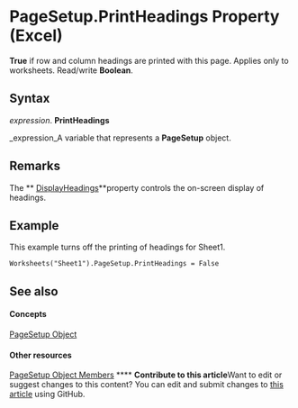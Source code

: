 
# PageSetup.PrintHeadings Property (Excel)

 **True** if row and column headings are printed with this page. Applies only to worksheets. Read/write **Boolean**.


## Syntax

 _expression_. **PrintHeadings**

 _expression_A variable that represents a  **PageSetup** object.


## Remarks

The  ** [DisplayHeadings](7105f3a4-2322-c796-5ca6-59ea46d2e248.md)**property controls the on-screen display of headings.


## Example

This example turns off the printing of headings for Sheet1.


```
Worksheets("Sheet1").PageSetup.PrintHeadings = False
```


## See also


#### Concepts


 [PageSetup Object](2fd22df9-5987-f723-04a9-9a3f2e84ac81.md)
#### Other resources


 [PageSetup Object Members](feabe079-cb03-f560-6032-88f5585ec8a8.md)
****   **Contribute to this article**Want to edit or suggest changes to this content? You can edit and submit changes to  [this article](https://github.com/jhershey00/VBA_Excel_Test/OpenXMLCon/articles/027441c6-da40-f518-a166-adb54da02a27.md) using GitHub.

